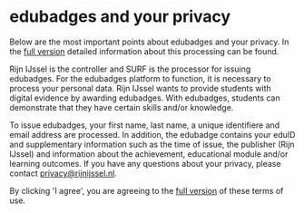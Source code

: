 # edubadges and your privacy

Below are the most important points about edubadges and your privacy. In the [full version](https://raw.githubusercontent.com/edubadges/privacy/master/mbo/rijn-ijssel/edubadges-formal-text-en.md) detailed information about this processing can be found.

Rijn IJssel is the controller and SURF is the processor for issuing edubadges. For the edubadges platform to function, it is necessary to process your personal data. Rijn IJssel wants to provide students with digital evidence by awarding edubadges. With edubadges, students can demonstrate that they have certain skills and/or knowledge.

To issue edubadges, your first name, last name, a unique identifiere and email address are processed. In addition, the edubadge contains your eduID and supplementary information such as the time of issue, the publisher (Rijn IJssel) and information about the achievement, educational module and/or learning outcomes. If you have any questions about your privacy, please contact [privacy@rijnijssel.nl](mailto:privacy@rijnijssel.nl). 

By clicking 'I agree', you are agreeing to the [full version](https://raw.githubusercontent.com/edubadges/privacy/master/mbo/rijn-ijssel/edubadges-formal-text-en.md) of these terms of use.
